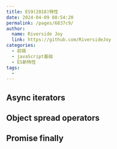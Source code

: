```yaml
---
title: ES9(2018)特性
date: 2024-04-09 08:54:20
permalink: /pages/6837c9/
author:
  name: Riverside Joy
  link: https://github.com/RiversideJoy
categories:
  - 前端
  - javaScript基础
  - ES新特性
tags:
  - 
---
```


## Async iterators

## Object spread operators

## Promise finally
